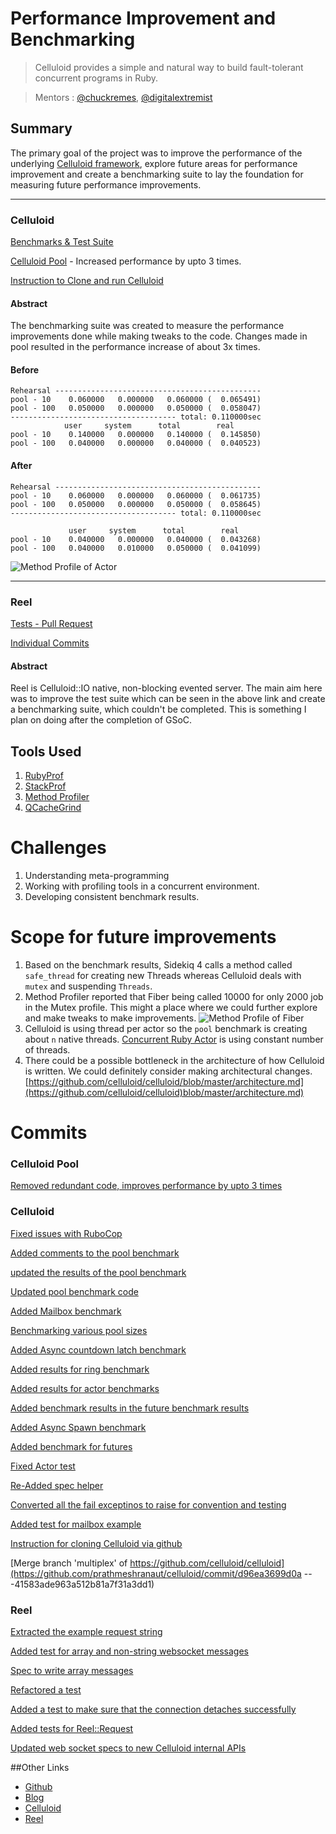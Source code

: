 # Performance Improvement and Benchmarking
> Celluloid provides a simple and natural way to build fault-tolerant concurrent programs in Ruby.

>Mentors : [@chuckremes](https://github.com/chuckremes), [@digitalextremist](https://github.com/digitalextremist)

## Summary
The primary goal of the project was to improve the performance of the underlying [Celluloid framework](https://github.com/celluloid/celluloid), explore future areas for performance improvement and create a benchmarking suite to lay the foundation for measuring future performance improvements.

---
### Celluloid
[Benchmarks & Test Suite](https://github.com/prathmeshranaut/celluloid/commits/multiplex?author=prathmeshranaut)

[Celluloid Pool](https://github.com/celluloid/celluloid-pool/pull/16) - Increased performance by upto 3 times.

[Instruction to Clone and run Celluloid](https://github.com/celluloid/celluloid/pull/721)


#### Abstract
The benchmarking suite was created to measure the performance improvements done while making tweaks to the code. Changes made in pool resulted in the performance increase of about 3x times.

#### Before	
	Rehearsal ----------------------------------------------
	pool - 10    0.060000   0.000000   0.060000 (  0.065491)
	pool - 100   0.050000   0.000000   0.050000 (  0.058047)
	------------------------------------- total: 0.110000sec
                user     system      total        real
	pool - 10    0.140000   0.000000   0.140000 (  0.145850)
	pool - 100   0.040000   0.000000   0.040000 (  0.040523)

#### After
	Rehearsal ----------------------------------------------
	pool - 10    0.060000   0.000000   0.060000 (  0.061735)
	pool - 100   0.050000   0.000000   0.050000 (  0.058645)
	------------------------------------- total: 0.110000sec

                 user     system      total        real
	pool - 10    0.040000   0.000000   0.040000 (  0.043268)
	pool - 100   0.040000   0.010000   0.050000 (  0.041099)
	
![Method Profile of Actor](http://i.imgur.com/0WDvAbV.png)

---
### Reel
[Tests - Pull Request](https://github.com/celluloid/reel/pull/227)

[Individual Commits](https://github.com/prathmeshranaut/reel/commits/master?author=prathmeshranaut)

#### Abstract
Reel is Celluloid::IO native, non-blocking evented server. The main aim here was to improve the test suite which can be seen in the above link and create a benchmarking suite, which couldn't be completed. This is something I plan on doing after the completion of GSoC.

## Tools Used
1. [RubyProf](https://github.com/ruby-prof/ruby-prof)
2. [StackProf](https://github.com/tmm1/stackprof)
3. [Method Profiler](https://github.com/change/method_profiler)
4. [QCacheGrind](https://kcachegrind.github.io/html/Home.html)

# Challenges
1. Understanding meta-programming
2. Working with profiling tools in a concurrent environment.
3. Developing consistent benchmark results.

# Scope for future improvements
1. Based on the benchmark results, Sidekiq 4 calls a method called `safe_thread` for creating new Threads whereas Celluloid deals with `mutex` and suspending `Threads`.
2. Method Profiler reported that Fiber being called 10000 for only 2000 job in the Mutex profile. This might a place where we could further explore and make tweaks to make improvements. ![Method Profile of Fiber](http://i.imgur.com/NJf4VqM.png)
3. Celluloid is using thread per actor so the `pool` benchmark is creating about `n` native threads. [Concurrent Ruby Actor](http://ruby-concurrency.github.io/concurrent-ruby/Concurrent/Actor.html) is using constant number of threads. 
4. There could be a possible bottleneck in the architecture of how Celluloid is written. We could definitely consider making architectural changes. [https://github.com/celluloid/celluloid/blob/master/architecture.md](https://github.com/celluloid/celluloid)blob/master/architecture.md)

# Commits

### Celluloid Pool
[Removed redundant code, improves performance by upto 3 times](https://github.com/prathmeshranaut/celluloid-pool/commit/b4e42515cfe6095372ce436fd9a2a991b7f3ea5e)

### Celluloid

[Fixed issues with RuboCop](https://github.com/prathmeshranaut/celluloid/commit/8b0ebefaece96d4d00593c7ffca2d30d3d1b2dc8)

[Added comments to the pool benchmark](https://github.com/prathmeshranaut/celluloid/commit/8575b64d75416c39779d075ef51ed9c987d2f3f4)

[updated the results of the pool benchmark](https://github.com/prathmeshranaut/celluloid/commit/fb795163aa035ff8f29419f9134403555bbd6401)

[Updated pool benchmark code](https://github.com/prathmeshranaut/celluloid/commit/c5e50e28437c87079079051ad21d19e8abe5e70d)

[Added Mailbox benchmark](https://github.com/prathmeshranaut/celluloid/commit/1f185b3fbee9827bd9149d1f0b8741529aa24dc2)

[Benchmarking various pool sizes](https://github.com/prathmeshranaut/celluloid/commit/9d888c303502d2cfbb1ca449180e7d076e3057fb)

[Added Async countdown latch benchmark](https://github.com/prathmeshranaut/celluloid/commit/72787ac19d963c77e5d5cdd30bb2a6e4fd4ef910)

[Added results for ring benchmark](https://github.com/prathmeshranaut/celluloid/commit/792b50c500e01fc475da2cdb1aae2676b11d3851)

[Added results for actor benchmarks](https://github.com/prathmeshranaut/celluloid/commit/d954074714ac93321a13673ddc221920c1956887)

[Added benchmark results in the future benchmark results](https://github.com/prathmeshranaut/celluloid/commit/94811fe9a74b4ff4a7f901be9669e895b3a81b5e)

[Added Async Spawn benchmark](https://github.com/prathmeshranaut/celluloid/commit/92d19d38e4db1ad3465e74ad1f6bdb5cdf058d50)

[Added benchmark for futures](https://github.com/prathmeshranaut/celluloid/commit/bbe55e21999043392c3191de22b02892391d022a)

[Fixed Actor test](https://github.com/prathmeshranaut/celluloid/commit/94cacc6bb0d86f6426e02f46200af6f27a321589)

[Re-Added spec helper](https://github.com/prathmeshranaut/celluloid/commit/dec2e0a5239c2a1a15d2ceade4c5c8fc3bd86ac8)

[Converted all the fail exceptinos to raise for convention and testing](https://github.com/prathmeshranaut/celluloid/commit/b6e99e2a639034602d0a92e85de8b301c6ece1ba)

[Added test for mailbox example](https://github.com/prathmeshranaut/celluloid/commit/69eb36779170904c82d83069111e5de78f9453d9)

[Instruction for cloning Celluloid via github](https://github.com/prathmeshranaut/celluloid/commit/f403f59a5b2a671537bfa3af5a4069e3b0ac8ce5)

[Merge branch 'multiplex' of https://github.com/celluloid/celluloid](https://github.com/prathmeshranaut/celluloid/commit/d96ea3699d0a
---41583ade963a512b81a7f31a3dd1)

### Reel
[Extracted the example request string](https://github.com/prathmeshranaut/reel/commit/9a8ed5fb91935ab8c90c2f1f47b9194d30057ac9)

[Added test for array and non-string websocket messages](https://github.com/prathmeshranaut/reel/commit/bd7f592c4f54a8269b96aaaa031ffe737af2c511)

[Spec to write array messages](https://github.com/prathmeshranaut/reel/commit/ff9047a52c817fae4b2f1628d43530ea9d5e7606)

[Refactored a test](https://github.com/prathmeshranaut/reel/commit/1dfca6bcdd7ad9d986bc665b1648bb2eb87a1873)

[Added a test to make sure that the connection detaches successfully](https://github.com/prathmeshranaut/reel/commit/09afb91c1242bb1b7d74615bbb721c00242bfce0)

[Added tests for Reel::Request](https://github.com/prathmeshranaut/reel/commit/f36f4cf2e58d3314addbbc7a552a24f8c7cc1043)

[Updated web socket specs to new Celluloid internal APIs](https://github.com/prathmeshranaut/reel/commit/60e408ae0b31abd5ce757da4d4bc87e5a8bd3a2e)

##Other Links
* [Github](https://github.com/prathmeshranaut)
* [Blog](http://blog.prathmeshranaut.com)
* [Celluloid](https://github.com/celluloid/celluloid)
* [Reel](https://github.com/celluloid/reel)
